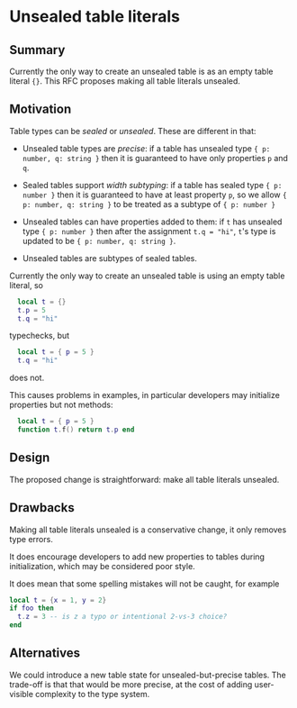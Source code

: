 # Unsealed table literals

## Summary

Currently the only way to create an unsealed table is as an empty table literal `{}`.
This RFC proposes making all table literals unsealed.

## Motivation

Table types can be *sealed* or *unsealed*. These are different in that:

* Unsealed table types are *precise*: if a table has unsealed type `{ p: number, q: string }`
  then it is guaranteed to have only properties `p` and `q`.

* Sealed tables support *width subtyping*: if a table has sealed type `{ p: number }`
  then it is guaranteed to have at least property `p`, so we allow `{ p: number, q: string }`
  to be treated as a subtype of `{ p: number }`

* Unsealed tables can have properties added to them: if `t` has unsealed type
  `{ p: number }` then after the assignment `t.q = "hi"`, `t`'s type is updated to be
  `{ p: number, q: string }`.  

* Unsealed tables are subtypes of sealed tables.

Currently the only way to create an unsealed table is using an empty table literal, so
```lua
  local t = {}
  t.p = 5
  t.q = "hi"
```
typechecks, but
```lua
  local t = { p = 5 }
  t.q = "hi"
```
does not.

This causes problems in examples, in particular developers
may initialize properties but not methods:
```lua
  local t = { p = 5 }
  function t.f() return t.p end
```

## Design

The proposed change is straightforward: make all table literals unsealed.

## Drawbacks

Making all table literals unsealed is a conservative change, it only removes type errors.

It does encourage developers to add new properties to tables during initialization, which
may be considered poor style.

It does mean that some spelling mistakes will not be caught, for example
```lua
local t = {x = 1, y = 2}
if foo then
  t.z = 3 -- is z a typo or intentional 2-vs-3 choice?
end
```

## Alternatives

We could introduce a new table state for unsealed-but-precise
tables. The trade-off is that that would be more precise, at the cost
of adding user-visible complexity to the type system.
